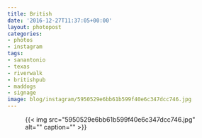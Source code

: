 ```yaml
---
title: British
date: '2016-12-27T11:37:05+00:00'
layout: photopost
categories:
- photos
- instagram
tags:
- sanantonio
- texas
- riverwalk
- britishpub
- maddogs
- signage
image: blog/instagram/5950529e6bb61b599f40e6c347dcc746.jpg
---
```


<figure class="photo photo--square">
  {{< img src="5950529e6bb61b599f40e6c347dcc746.jpg" alt="" caption="" >}}

</figure>



